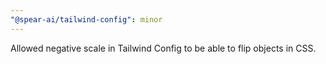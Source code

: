 ```yaml
---
"@spear-ai/tailwind-config": minor
---
```


Allowed negative scale in Tailwind Config to be able to flip objects in CSS.

